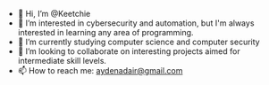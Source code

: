 - 👋 Hi, I’m @Keetchie
- 👀 I’m interested in cybersecurity and automation, but I'm always interested in learning any area of programming.
- 🌱 I’m currently studying computer science and computer security
- 💞️ I’m looking to collaborate on interesting projects aimed for intermediate skill levels.
- 📫 How to reach me: aydenadair@gmail.com

<!---
Keetchie/Keetchie is a ✨ special ✨ repository because its `README.md` (this file) appears on your GitHub profile.
You can click the Preview link to take a look at your changes.
--->

